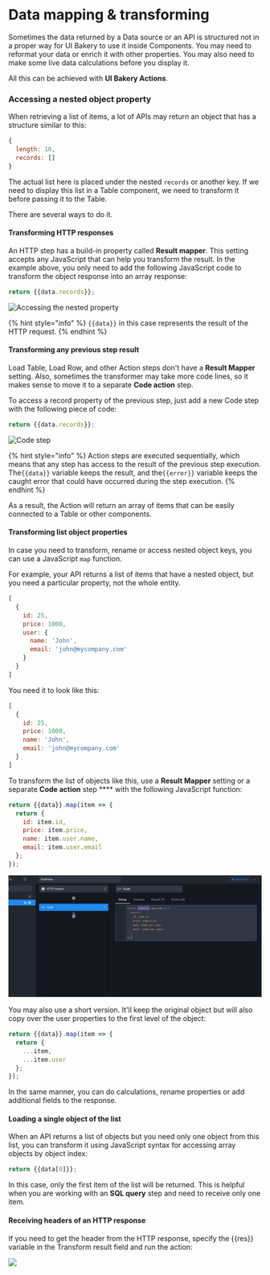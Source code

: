 # Data mapping & transforming

Sometimes the data returned by a Data source or an API is structured not in a proper way for UI Bakery to use it inside Components. You may need to reformat your data or enrich it with other properties. You may also need to make some live data calculations before you display it.

All this can be achieved with **UI Bakery Actions**.

### Accessing a nested object property

When retrieving a list of items, a lot of APIs may return an object that has a structure similar to this:

```javascript
{
  length: 10,
  records: []
}
```

The actual list here is placed under the nested `records` or another key. If we need to display this list in a Table component, we need to transform it before passing it to the Table.

There are several ways to do it.

#### Transforming HTTP responses

An HTTP step has a build-in property called **Result mapper**. This setting accepts any JavaScript that can help you transform the result. In the example above, you only need to add the following JavaScript code to transform the object response into an array response:

```javascript
return {{data.records}};
```

![Accessing the nested property](../.gitbook/assets/transform.gif)

{% hint style="info" %}
`{{data}}` in this case represents the result of the HTTP request.
{% endhint %}

#### Transforming any previous step result

Load Table, Load Row, and other Action steps don't have a **Result Mapper** setting. Also, sometimes the transformer may take more code lines, so it makes sense to move it to a separate **Code action** step.

To access a record property of the previous step, just add a new Code step with the following piece of code:

```javascript
return {{data.records}};
```

![Code step](<../.gitbook/assets/transform 2.gif>)

{% hint style="info" %}
Action steps are executed sequentially, which means that any step has access to the result of the previous step execution. The`{{data}}` variable keeps the result, and the`{{error}}` variable keeps the caught error that could have occurred during the step execution.
{% endhint %}

As a result, the Action will return an array of items that can be easily connected to a Table or other components.

#### Transforming list object properties

In case you need to transform, rename or access nested object keys, you can use a JavaScript `map` function.&#x20;

For example, your API returns a list of items that have a nested object, but you need a particular property, not the whole entity.

```javascript
[
  {
    id: 25,
    price: 1000,
    user: {
      name: 'John',
      email: 'john@mycompany.com'
    }
  }
]
```

You need it to look like this:

```javascript
[
  {
    id: 25,
    price: 1000,
    name: 'John',
    email: 'john@mycompany.com'
  }
]
```

To transform the list of objects like this, use a **Result Mapper** setting or a separate **Code action** step **** with the following JavaScript function:

```javascript
return {{data}}.map(item => {
  return {
    id: item.id,
    price: item.price,
    name: item.user.name,
    email: item.user.email
  };
});
```

![Data mapping](<../.gitbook/assets/transform 3.gif>)

You may also use a short version. It'll keep the original object but will also copy over the user properties to the first level of the object:&#x20;

```javascript
return {{data}}.map(item => {
  return {
    ...item,
    ...item.user
  };
});
```

In the same manner, you can do calculations, rename properties or add additional fields to the response.

#### Loading a single object of the list

When an API returns a list of objects but you need only one object from this list, you can transform it using JavaScript syntax for accessing array objects by object index:

```javascript
return {{data[0]}};
```

In this case, only the first item of the list will be returned. This is helpful when you are working with an **SQL query** step and need to receive only one item.

#### Receiving headers of an HTTP response

If you need to get the header from the HTTP response, specify the \{{res\}} variable in the Transform result field and run the action:

![](../.gitbook/assets/resOpt.gif)
